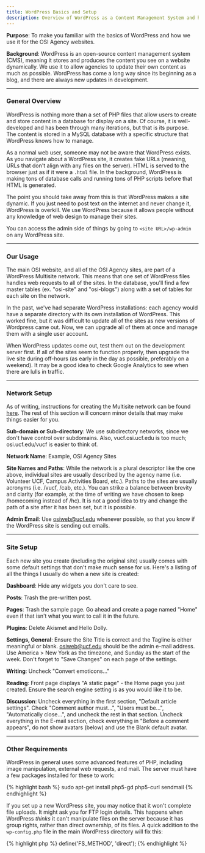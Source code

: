```yaml
---
title: WordPress Basics and Setup
description: Overview of WordPress as a Content Management System and how we use it for OSI Agency websites.
---
```


**Purpose**: To make you familiar with the basics of WordPress and how we use it for the OSI Agency websites.

**Background**: WordPress is an open-source content management system (CMS), meaning it stores and produces the content you see on a website dynamically. We use it to allow agencies to update their own content as much as possible. WordPress has come a long way since its beginning as a blog, and there are always new updates in development.

---

### General Overview

WordPress is nothing more than a set of PHP files that allow users to create and store content in a database for display on a site. Of course, it is well-developed and has been through many iterations, but that is its purpose. The content is stored in a MySQL database with a specific structure that WordPress knows how to manage.

As a normal web user, someone may not be aware that WordPress exists. As you navigate about a WordPress site, it creates fake URLs (meaning, URLs that don't align with any files on the server). HTML is served to the browser just as if it were a `.html` file. In the background, WordPress is making tons of database calls and running tons of PHP scripts before that HTML is generated.

The point you should take away from this is that WordPress makes a site dynamic. If you just need to post text on the internet and never change it, WordPress is overkill. We use WordPress because it allows people without any knowledge of web design to manage their sites.

You can access the admin side of things by going to `<site URL>/wp-admin` on any WordPress site.

---

### Our Usage

The main OSI website, and all of the OSI Agency sites, are part of a WordPress Multisite network.  This means that one set of WordPress files handles web requests to all of the sites. In the database, you'll find a few master tables (ex. "osi-site" and "osi-blogs") along with a set of tables for each site on the network.

In the past, we've had separate WordPress installations: each agency would have a separate directory with its own installation of WordPress. This worked fine, but it was difficult to update all of the sites as new versions of Wordpress came out. Now, we can upgrade all of them at once and manage them with a single user account.

When WordPress updates come out, test them out on the development server first. If all of the sites seem to function properly, then upgrade the live site during off-hours (as early in the day as possible, preferably on a weekend). It may be a good idea to check Google Analytics to see when there are lulls in traffic.

---

### Network Setup

As of writing, instructions for creating the Multisite network can be found [here](http://codex.wordpress.org/Create_A_Network).  The rest of this section will concern minor details that may make things easier for you.

**Sub-domain or Sub-directory**:  We use subdirectory networks, since we don't have control over subdomains.  Also, vucf.osi.ucf.edu is too much; osi.ucf.edu/vucf is easier to think of.

**Network Name**:  Example, OSI Agency Sites

**Site Names and Paths**:  While the network is a plural descriptor like the one above, individual sites are usually described by the agency name (i.e. Volunteer UCF, Campus Activities Board, etc.).  Paths to the sites are usually acronyms (i.e. /vucf, /cab, etc.).  You can strike a balance between brevity and clarity (for example, at the time of writing we have chosen to keep /homecoming instead of /hc).  It is not a good idea to try and change the path of a site after it has been set, but it is possible.

**Admin Email**:  Use osiweb@ucf.edu whenever possible, so that you know if the WordPress site is sending out emails.

---

### Site Setup

Each new site you create (including the original site) usually comes with some default settings that don't make much sense for us.  Here's a listing of all the things I usually do when a new site is created:

**Dashboard**:  Hide any widgets you don't care to see.

**Posts**:  Trash the pre-written post.

**Pages**:  Trash the sample page.  Go ahead and create a page named "Home" even if that isn't what you want to call it in the future.

**Plugins**:  Delete Akismet and Hello Dolly.

**Settings, General**:  Ensure the Site Title is correct and the Tagline is either meaningful or blank.  osiweb@ucf.edu should be the admin e-mail address.  Use America > New York as the timezone, and Sunday as the start of the week.  Don't forget to "Save Changes" on each page of the settings.

**Writing**:  Uncheck "Convert emoticons…"

**Reading**:  Front page displays "A static page" - the Home page you just created.  Ensure the search engine setting is as you would like it to be.

**Discussion**:  Uncheck everything in the first section, "Default article settings".  Check "Comment author must…", "Users must be…", "Automatically close…", and uncheck the rest in that section.  Uncheck everything in the E-mail section, check everything in "Before a comment appears", do not show avatars (below) and use the Blank default avatar.

---

### Other Requirements

WordPress in general uses some advanced features of PHP, including image manipulation, external web requests, and mail. The server must have a few packages installed for these to work:

{% highlight bash %}
sudo apt-get install php5-gd php5-curl sendmail
{% endhighlight %}

If you set up a new WordPress site, you may notice that it won't complete file uploads. It might ask you for FTP login details. This happens when WordPress *thinks* it can't manipulate files on the server because it has group rights, rather than direct ownership, of its files. A quick addition to the `wp-config.php` file in the main WordPress directory will fix this:

{% highlight php %}
define('FS_METHOD', 'direct');
{% endhighlight %}